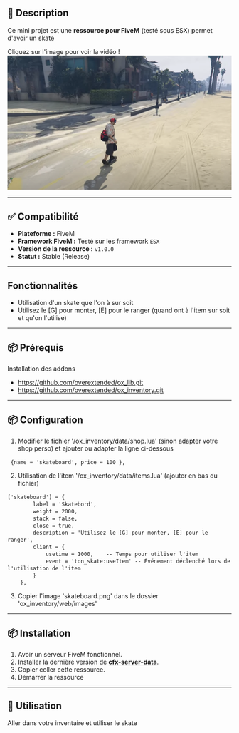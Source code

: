 ## 📜 Description
Ce mini projet est une **ressource pour FiveM** (testé sous ESX) permet d'avoir un skate

Cliquez sur l'image pour voir la vidéo !
[![Nom de la vidéo](https://raw.githubusercontent.com/Casimodo/fivem_ton_skate/refs/heads/main/capture.png)](https://www.youtube.com/watch?v=kYnrPfvGr0w)

---

## ✅ Compatibilité

- **Plateforme :** FiveM
- **Framework FiveM :** Testé sur les framework `ESX`
- **Version de la ressource :** `v1.0.0`
- **Statut :** Stable (Release)

---

##  Fonctionnalités

- Utilisation d'un skate que l'on à sur soit
- Utilisez le [G] pour monter, [E] pour le ranger (quand ont à l'item sur soit et qu'on l'utilise)

---

## 📦 Prérequis

Installation des addons
- https://github.com/overextended/ox_lib.git
- https://github.com/overextended/ox_inventory.git

---

## 📦 Configuration

1. Modifier le fichier '/ox_inventory/data/shop.lua' (sinon adapter votre shop perso) et ajouter ou adapter la ligne ci-dessous
```
 {name = 'skateboard', price = 100 },
```
2. Utilisation de l'item '/ox_inventory/data/items.lua' (ajouter en bas du fichier)
```
['skateboard'] = {
		label = 'Skatebord',
		weight = 2000,
		stack = false,
		close = true,
		description = 'Utilisez le [G] pour monter, [E] pour le ranger',
		client = {
			usetime = 1000,    -- Temps pour utiliser l'item
			event = 'ton_skate:useItem' -- Événement déclenché lors de l'utilisation de l'item
		}
	},
```
3. Copier l'image 'skateboard.png' dans le dossier 'ox_inventory/web/images'


---

## 📦 Installation

1. Avoir un serveur FiveM fonctionnel.
2. Installer la dernière version de [**cfx-server-data**](https://github.com/citizenfx/cfx-server-data).
3. Copier coller cette ressource.
4. Démarrer la ressource

---

## 🚀 Utilisation

Aller dans votre inventaire et utiliser le skate